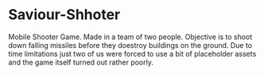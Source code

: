 # Saviour-Shhoter
Mobile Shooter Game. Made in a team of two people. Objective is to shoot down falling missiles before they doestroy buildings on the ground. Due to time limitations just two of us were forced to use a bit of placeholder assets and the game itself turned out rather poorly.
